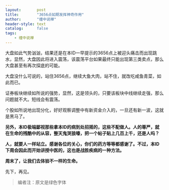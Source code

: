 ```yaml
---
layout:       post
title:        "3656点如期发挥神奇作用"
author:       "缠中说禅"
header-style: text
catalog:      false
tags:
    - 缠中说禅
---
```


大盘如此气势汹汹，结果还是在本ID一早提示的3656点上被迎头痛击而出现跳水，显然，大盘因此将进入震荡，该震荡平台如果最终只能出现第三类卖点，那么大盘甚至有再次探底的可能。



大盘没什么可说的，站住3656点，继续大鱼大肉，站不住，就改吃咸鱼青菜，如此而已。



证券板块继续如所说的强势，显然，这是领头的，只要该板块中线继续走强，那么问题就不大。短线会有震荡。



个股如所说地出现分化，好好观察调整中有新资金介入的，一旦还有新一波，这就是黑马了。



**另外，本ID极端鄙视那些拿本ID的病到处招摇的，这些不配做人。人的尊严，就在生命的残酷中的从容，整天鬼哭狼嚎，把一个帖子贴上几百上千，还是人吗？**



**人，就要人一样站立。感谢各位的关心，你们的药方等等都感谢了。不过，本ID下周会因此而开始讲授中医的，这也是战胜疾病的一种方法。**



**周末了，让我们去体验不一样的生命。**



先下，再见。



> 编者注：原文是绿色字体
